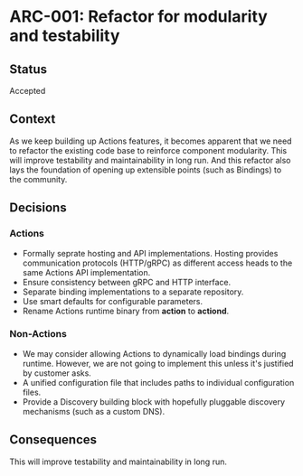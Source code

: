 # ARC-001: Refactor for modularity and testability

## Status
Accepted

## Context
As we keep building up Actions features, it becomes apparent that we need to refactor the existing code base to reinforce component modularity. This will improve testability and maintainability in long run. And this refactor also lays the foundation of opening up extensible points (such as Bindings) to the community.

## Decisions

### Actions
* Formally seprate hosting and API implementations. Hosting provides communication protocols (HTTP/gRPC) as different access heads to the same Actions API implementation.
* Ensure consistency between gRPC and HTTP interface.
* Separate binding implementations to a separate repository. 
* Use smart defaults for configurable parameters.
* Rename Actions runtime binary from **action** to **actiond**.

### Non-Actions
* We may consider allowing Actions to dynamically load bindings during runtime. However, we are not going to implement this unless it's justified by customer asks.
* A unified configuration file that includes paths to individual configuration files.
* Provide a Discovery building block with hopefully pluggable discovery mechanisms (such as a custom DNS).

## Consequences

This will improve testability and maintainability in long run. 